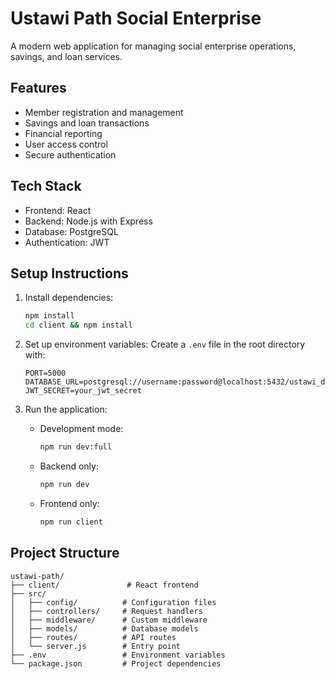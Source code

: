 # Ustawi Path Social Enterprise

A modern web application for managing social enterprise operations, savings, and loan services.

## Features

- Member registration and management
- Savings and loan transactions
- Financial reporting
- User access control
- Secure authentication

## Tech Stack

- Frontend: React
- Backend: Node.js with Express
- Database: PostgreSQL
- Authentication: JWT

## Setup Instructions

1. Install dependencies:
   ```bash
   npm install
   cd client && npm install
   ```

2. Set up environment variables:
   Create a `.env` file in the root directory with:
   ```
   PORT=5000
   DATABASE_URL=postgresql://username:password@localhost:5432/ustawi_db
   JWT_SECRET=your_jwt_secret
   ```

3. Run the application:
   - Development mode:
     ```bash
     npm run dev:full
     ```
   - Backend only:
     ```bash
     npm run dev
     ```
   - Frontend only:
     ```bash
     npm run client
     ```

## Project Structure

```
ustawi-path/
├── client/               # React frontend
├── src/
│   ├── config/          # Configuration files
│   ├── controllers/     # Request handlers
│   ├── middleware/      # Custom middleware
│   ├── models/          # Database models
│   ├── routes/          # API routes
│   └── server.js        # Entry point
├── .env                 # Environment variables
└── package.json         # Project dependencies
```
